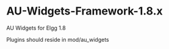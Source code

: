 AU-Widgets-Framework-1.8.x
==========================

AU Widgets for Elgg 1.8

Plugins should reside in mod/au_widgets